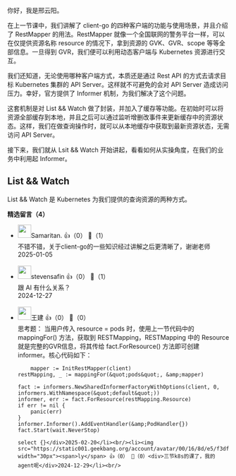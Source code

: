 你好，我是邢云阳。

在上一节课中，我们讲解了 client-go 的四种客户端的功能与使用场景，并且介绍了 RestMapper 的用法。RestMapper 就像一个全国联网的警务平台一样，可以在仅提供资源名称 resource 的情况下，拿到资源的 GVK、GVR、scope 等等全部信息。一旦得到 GVR，我们便可以利用动态客户端与 Kubernetes 资源进行交互。

我们还知道，无论使用哪种客户端方式，本质还是通过 Rest API 的方式去请求目标 Kubernetes 集群的 API Server。这样就不可避免的会对 API Server 造成访问压力。幸好，官方提供了 Informer 机制，为我们解决了这个问题。

这套机制是对 List &amp;&amp; Watch 做了封装，并加入了缓存等功能。在初始时可以将资源全部缓存到本地，并且之后可以通过监听增删改事件来更新缓存中的资源状态。这样，我们在做查询操作时，就可以从本地缓存中获取到最新资源状态，无需访问 API Server。

接下来，我们就从 Lsit &amp;&amp; Watch 开始讲起，看看如何从实操角度，在我们的业务中利用起 Informer。

## List &amp;&amp; Watch

List &amp;&amp; Watch 是 Kubernetes 为我们提供的查询资源的两种方式。
<div><strong>精选留言（4）</strong></div><ul>
<li><img src="https://static001.geekbang.org/account/avatar/00/26/82/0c/cc106ab1.jpg" width="30px"><span>Samaritan.</span> 👍（0） 💬（1）<div>不错不错，关于client-go的一些知识经过讲解之后更清晰了，谢谢老师</div>2025-01-05</li><br/><li><img src="https://static001.geekbang.org/account/avatar/00/10/13/71/3762b089.jpg" width="30px"><span>stevensafin</span> 👍（0） 💬（1）<div>跟 AI 有什么关系？</div>2024-12-27</li><br/><li><img src="https://static001.geekbang.org/account/avatar/00/11/53/b1/3d6075cc.jpg" width="30px"><span>王建</span> 👍（0） 💬（0）<div>思考题：
当用户传入 resource = pods 时，使用上一节代码中的 mappingFor() 方法，获取到 RESTMapping，RESTMapping 中的 Resource 就是完整的GVR信息，将其传给 fact.ForResource() 方法即可创建 informer。核心代码如下：

        mapper := InitRestMapper(client)
	restMapping, _ := mappingFor(&quot;pods&quot;, &amp;mapper)

	fact := informers.NewSharedInformerFactoryWithOptions(client, 0, informers.WithNamespace(&quot;default&quot;))
	informer, err := fact.ForResource(restMapping.Resource)
	if err != nil {
		panic(err)
	}
	informer.Informer().AddEventHandler(&amp;PodHandler{})
	fact.Start(wait.NeverStop)

	select {}</div>2025-02-20</li><br/><li><img src="https://static001.geekbang.org/account/avatar/00/16/8d/e5/f3df7b02.jpg" width="30px"><span>ly</span> 👍（0） 💬（0）<div>三节k8s的课了，我的agent呢</div>2024-12-29</li><br/>
</ul>